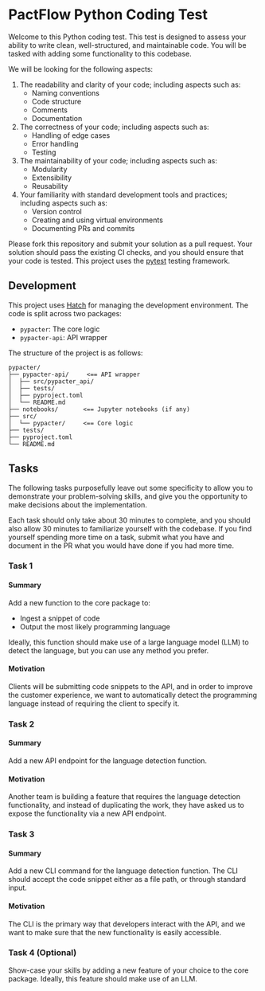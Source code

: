 # PactFlow Python Coding Test

Welcome to this Python coding test. This test is designed to assess your ability
to write clean, well-structured, and maintainable code. You will be tasked with
adding some functionality to this codebase.

We will be looking for the following aspects:

1.  The readability and clarity of your code; including aspects such as:
    -   Naming conventions
    -   Code structure
    -   Comments
    -   Documentation
2.  The correctness of your code; including aspects such as:
    -   Handling of edge cases
    -   Error handling
    -   Testing
3.  The maintainability of your code; including aspects such as:
    -   Modularity
    -   Extensibility
    -   Reusability
4.  Your familiarity with standard development tools and practices; including
    aspects such as:
    -   Version control
    -   Creating and using virtual environments
    -   Documenting PRs and commits

Please fork this repository and submit your solution as a pull request. Your
solution should pass the existing CI checks, and you should ensure that your
code is tested. This project uses the [pytest](https://docs.pytest.org/en/stable/) testing framework.

## Development

This project uses [Hatch](https://hatch.pypa.io) for managing the development
environment. The code is split across two packages:

-   `pypacter`: The core logic
-   `pypacter-api`: API wrapper

The structure of the project is as follows:

```text
pypacter/
├── pypacter-api/     <== API wrapper
│  ├── src/pypacter_api/
│  ├── tests/
│  ├── pyproject.toml
│  └── README.md
├── notebooks/       <== Jupyter notebooks (if any)
├── src/
│  └── pypacter/     <== Core logic
├── tests/
├── pyproject.toml
└── README.md
```

## Tasks

The following tasks purposefully leave out some specificity to allow you to
demonstrate your problem-solving skills, and give you the opportunity to make
decisions about the implementation.

Each task should only take about 30 minutes to complete, and you should also allow 30 minutes to familiarize yourself with the codebase. If you find yourself spending more time on a task, submit what you have and document in the PR what you would have done if you had more time.

### Task 1

#### Summary

Add a new function to the core package to:

-   Ingest a snippet of code
-   Output the most likely programming language

Ideally, this function should make use of a large language model (LLM) to detect the language, but you can use any method you prefer.

#### Motivation

Clients will be submitting code snippets to the API, and in order to improve the
customer experience, we want to automatically detect the programming language
instead of requiring the client to specify it.

### Task 2

#### Summary

Add a new API endpoint for the language detection function.

#### Motivation

Another team is building a feature that requires the language detection
functionality, and instead of duplicating the work, they have asked us to
expose the functionality via a new API endpoint.

### Task 3

#### Summary

Add a new CLI command for the language detection function. The CLI should
accept the code snippet either as a file path, or through standard input.

#### Motivation

The CLI is the primary way that developers interact with the API, and we want to
make sure that the new functionality is easily accessible.

### Task 4 (Optional)

Show-case your skills by adding a new feature of your choice to the core package. Ideally, this feature should make use of an LLM.
